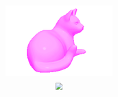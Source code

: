 <p align="center">
  <img src="tumblr_m2cqx66bOr1qzvdsco1_250.gif" alt="animated" />
</p>

<p align="center">
  <img src="https://komarev.com/ghpvc/?username=Neffy0001&color=FFA0FF&style=flat-square" />
</p>
